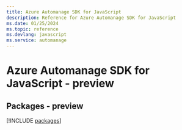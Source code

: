 ```yaml
---
title: Azure Automanage SDK for JavaScript
description: Reference for Azure Automanage SDK for JavaScript
ms.date: 01/25/2024
ms.topic: reference
ms.devlang: javascript
ms.service: automanage
---
```

# Azure Automanage SDK for JavaScript - preview
## Packages - preview
[!INCLUDE [packages](automanage-index.md)]